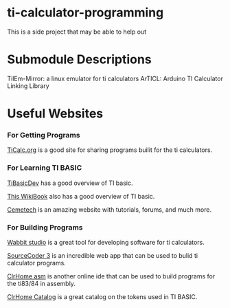 # ti-calculator-programming
This is a side project that may be able to help out

# Submodule Descriptions
TilEm-Mirror: a linux emulator for ti calculators
ArTICL: Arduino TI Calculator Linking Library

# Useful Websites
### For Getting Programs
[TiCalc.org](http://www.ticalc.org/) is a good site for sharing programs builit for the ti calculators.

### For Learning TI BASIC
[TiBasicDev](http://tibasicdev.wikidot.com/home) has a good overview of TI basic.

[This WikiBook](https://en.wikibooks.org/wiki/TI-Basic_Z80_Programming) also has a good overview of TI basic.

[Cemetech](https://www.cemetech.net/learn/) is an amazing website with tutorials, forums, and much more.

### For Building Programs

[Wabbit studio](https://wabbit.codeplex.com/) is a great tool for developing software for ti calculators.

[SourceCoder 3](https://www.cemetech.net/sc/) is an incredible web app that can be used to bulid ti calculator programs.

[ClrHome asm](http://clrhome.org/asm/) is another online ide that can be used to build programs for the ti83/84 in assembly.

[ClrHome Catalog](http://clrhome.org/catalog/) is a great catalog on the tokens used in TI BASIC.


